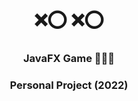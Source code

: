 <h1 align="center"> ❌⭕ ❌⭕ </h1>
<h3 align="center"> JavaFX Game 👩🏽‍💻 </h3>
<h3 align="center"> Personal Project (2022) </h3>
